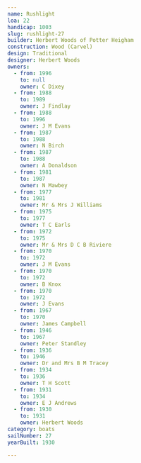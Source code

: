 ```yaml
---
name: Rushlight
loa: 22
handicap: 1003
slug: rushlight-27
builder: Herbert Woods of Potter Heigham
construction: Wood (Carvel)
design: Traditional
designer: Herbert Woods
owners:
  - from: 1996
    to: null
    owner: C Dixey
  - from: 1988
    to: 1989
    owner: J Findlay
  - from: 1988
    to: 1996
    owner: J M Evans
  - from: 1987
    to: 1988
    owner: N Birch
  - from: 1987
    to: 1988
    owner: A Donaldson
  - from: 1981
    to: 1987
    owner: N Mawbey
  - from: 1977
    to: 1981
    owner: Mr & Mrs J Williams
  - from: 1975
    to: 1977
    owner: T C Earls
  - from: 1972
    to: 1975
    owner: Mr & Mrs D C B Riviere
  - from: 1970
    to: 1972
    owner: J M Evans
  - from: 1970
    to: 1972
    owner: B Knox
  - from: 1970
    to: 1972
    owner: J Evans
  - from: 1967
    to: 1970
    owner: James Campbell
  - from: 1946
    to: 1967
    owner: Peter Standley
  - from: 1936
    to: 1946
    owner: Dr and Mrs B M Tracey
  - from: 1934
    to: 1936
    owner: T H Scott
  - from: 1931
    to: 1934
    owner: E J Andrews
  - from: 1930
    to: 1931
    owner: Herbert Woods
category: boats
sailNumber: 27
yearBuilt: 1930

---
```

